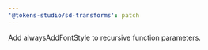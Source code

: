 ```yaml
---
'@tokens-studio/sd-transforms': patch
---
```


Add alwaysAddFontStyle to recursive function parameters.
